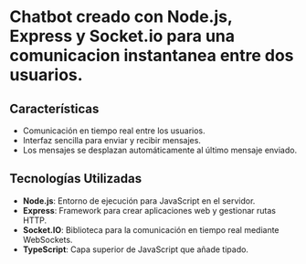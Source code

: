 # Chatbot creado con Node.js, Express y Socket.io para una comunicacion instantanea entre dos usuarios.


## Características
- Comunicación en tiempo real entre los usuarios.
- Interfaz sencilla para enviar y recibir mensajes.
- Los mensajes se desplazan automáticamente al último mensaje enviado.

## Tecnologías Utilizadas
- **Node.js**: Entorno de ejecución para JavaScript en el servidor.
- **Express**: Framework para crear aplicaciones web y gestionar rutas HTTP.
- **Socket.IO**: Biblioteca para la comunicación en tiempo real mediante WebSockets.
- **TypeScript**: Capa superior de JavaScript que añade tipado.
